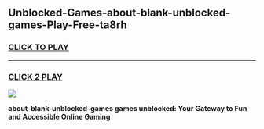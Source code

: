 
## Unblocked-Games-about-blank-unblocked-games-Play-Free-ta8rh
<h3>
<a href="https://premium76.site?title=about-blank-unblocked-games&ref=12A">CLICK TO PLAY</a></h3>
<hr>

<h3>
<a href="https://premium76.site?title=about-blank-unblocked-games&ref=12A">CLICK 2 PLAY</a>
  
</h3>

<a href="https://premium76.site?title=about-blank-unblocked-games&ref=12A"><img src="https://clearcache.store/games.png"></a>


**about-blank-unblocked-games games unblocked: Your Gateway to Fun and Accessible Online Gaming**
